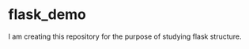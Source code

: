 # flask_demo
  
  I am creating this repository for the purpose of studying flask structure.  
  
  
